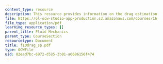 ```yaml
---
content_type: resource
description: This resource provides information on the drag estimation.
file: https://ol-ocw-studio-app-production.s3.amazonaws.com/courses/16-01-unified-engineering-i-ii-iii-iv-fall-2005-spring-2006/82ead7bc6972d5853b81a6686156f474_f10drag_sp.pdf
file_type: application/pdf
learning_resource_types: []
parent_title: Fluid Mechanics
parent_type: CourseSection
resourcetype: Document
title: f10drag_sp.pdf
type: OCWFile
uid: 82ead7bc-6972-d585-3b81-a6686156f474
---
```


